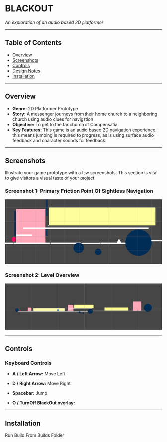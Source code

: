 # BLACKOUT

*An exploration of an audio based 2D platformer*


---

## Table of Contents

- [Overview](#overview)
- [Screenshots](#screenshots)
- [Controls](#controls)
- [Design Notes](#design-notes)
- [Installation](#installation)

---

## Overview

- **Genre:** 2D Platformer Prototype
- **Story:** A messenger journeys from their home church to a neighboring church using audio clues for navigation
- **Objective:** To get to the far church of Compensatia
- **Key Features:** This game is an audio based 2D navigation experience, this means jumping is required to progress, as is using surface audio feedback and character sounds for feedback.

---

## Screenshots

Illustrate your game prototype with a few screenshots. This section is vital to give visitors a visual taste of your project.

### Screenshot 1: Primary Friction Point Of Sightless Navigation
![Primary Friction Point Of Sightless Navigation](./Screenshots/Screenshot3.png)

### Screenshot 2: Level Overview
![Level Overview](./Screenshots/Screenshot2.png)

---

## Controls

### Keyboard Controls
- **A / Left Arrow:** Move Left
- **D / Right Arrow:** Move Right
- **Spacebar:** Jump 

- **O / TurnOff BlackOut overlay:** 

---
<!--
## Design Notes

Include additional details that provide insight into your design and development decisions. This might include:

- **Art & Sound Direction:** Short notes on the visual style, music, sound effects, or any unique artistic choices.
- **Game Mechanics:** Briefly describe any innovative mechanics or systems implemented.
- **Challenges Faced:** Any noteworthy hurdles during development and how you approached them.
- **Future Plans:** Ideas or planned features for subsequent iterations of the game prototype.
---
-->
## Installation

Run Build From Builds Folder
